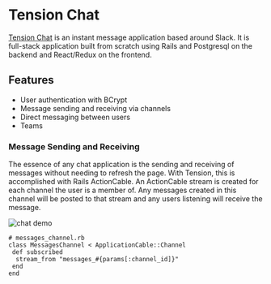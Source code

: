 # Tension Chat

[Tension Chat](https://tension.herokuapp.com) is an instant message application based around Slack. It is full-stack application built from scratch using Rails and Postgresql on the backend and React/Redux on the frontend.

## Features
 - User authentication with BCrypt
 - Message sending and receiving via channels
 - Direct messaging between users
 - Teams

### Message Sending and Receiving
The essence of any chat application is the sending and receiving of messages without needing to refresh the page. With Tension, this is accomplished with Rails ActionCable. An ActionCable stream is created for each channel the user is a member of. Any messages created in this channel will be posted to that stream and any users listening will receive the message.

![chat demo](https://res.cloudinary.com/dwczmcdof/image/upload/v1501268914/tension/chat_demo_2.gif)

    # messages_channel.rb
    class MessagesChannel < ApplicationCable::Channel
     def subscribed
      stream_from "messages_#{params[:channel_id]}"
     end
    end
